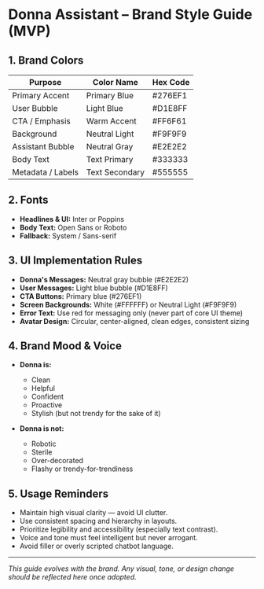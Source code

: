 # Donna Assistant – Brand Style Guide (MVP)

## 1. Brand Colors

| Purpose           | Color Name     | Hex Code |
| ----------------- | -------------- | -------- |
| Primary Accent    | Primary Blue   | #276EF1  |
| User Bubble       | Light Blue     | #D1E8FF  |
| CTA / Emphasis    | Warm Accent    | #FF6F61  |
| Background        | Neutral Light  | #F9F9F9  |
| Assistant Bubble  | Neutral Gray   | #E2E2E2  |
| Body Text         | Text Primary   | #333333  |
| Metadata / Labels | Text Secondary | #555555  |

## 2. Fonts

- **Headlines & UI:** Inter or Poppins
- **Body Text:** Open Sans or Roboto
- **Fallback:** System / Sans-serif

## 3. UI Implementation Rules

- **Donna's Messages:** Neutral gray bubble (#E2E2E2)
- **User Messages:** Light blue bubble (#D1E8FF)
- **CTA Buttons:** Primary blue (#276EF1)
- **Screen Backgrounds:** White (#FFFFFF) or Neutral Light (#F9F9F9)
- **Error Text:** Use red for messaging only (never part of core UI theme)
- **Avatar Design:** Circular, center-aligned, clean edges, consistent sizing

## 4. Brand Mood & Voice

- **Donna is:**

  - Clean
  - Helpful
  - Confident
  - Proactive
  - Stylish (but not trendy for the sake of it)

- **Donna is not:**

  - Robotic
  - Sterile
  - Over-decorated
  - Flashy or trendy-for-trendiness

## 5. Usage Reminders

- Maintain high visual clarity — avoid UI clutter.
- Use consistent spacing and hierarchy in layouts.
- Prioritize legibility and accessibility (especially text contrast).
- Voice and tone must feel intelligent but never arrogant.
- Avoid filler or overly scripted chatbot language.

---

_This guide evolves with the brand. Any visual, tone, or design change should be reflected here once adopted._
